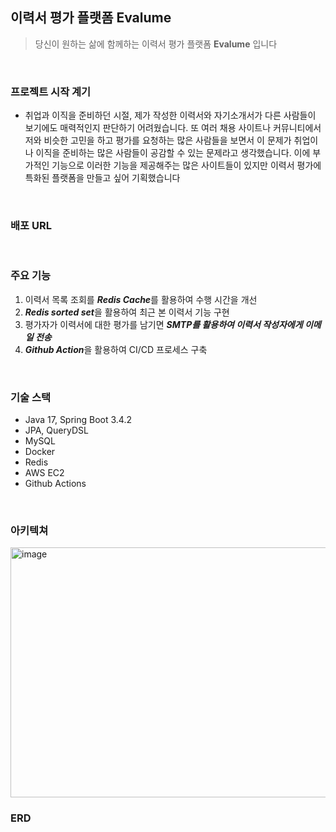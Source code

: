 ## 이력서 평가 플랫폼 Evalume

> 당신이 원하는 삶에 함께하는 이력서 평가 플랫폼 **Evalume** 입니다
<br>

### 프로젝트 시작 계기
- 취업과 이직을 준비하던 시절, 제가 작성한 이력서와 자기소개서가 다른 사람들이 보기에도 매력적인지
판단하기 어려웠습니다. 또 여러 채용 사이트나 커뮤니티에서 저와 비슷한 고민을 하고 평가를 요청하는 많은 사람들을 보면서
이 문제가 취업이나 이직을 준비하는 많은 사람들이 공감할 수 있는 문제라고 생각했습니다.
이에 부가적인 기능으로 이러한 기능을 제공해주는 많은 사이트들이 있지만 이력서 평가에 특화된 플랫폼을 만들고 싶어 기획했습니다
<br>

### 배포 URL
<br>

### 주요 기능
1. 이력서 목록 조회를 ***Redis Cache***를 활용하여 수행 시간을 개선
2. ***Redis sorted set***을 활용하여 최근 본 이력서 기능 구현
3. 평가자가 이력서에 대한 평가를 남기면 ***SMTP를 활용하여 이력서 작성자에게 이메일 전송***
4. ***Github Action***을 활용하여 CI/CD 프로세스 구축
<br>

### 기술 스택
- Java 17, Spring Boot 3.4.2
- JPA, QueryDSL
- MySQL
- Docker
- Redis
- AWS EC2
- Github Actions
<br>

### 아키텍쳐
<img width="900" height="400" alt="image" src="https://github.com/user-attachments/assets/7e5fdcb7-cadb-4e38-9bcc-aa6128daa7e1" />

<br>

### ERD

